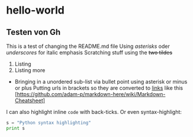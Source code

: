 # hello-world
## Testen von Gh
This is a test of changing the README.md file 
Using *asterisks* oder _underscores_ for italic emphasis
Scratching stuff using the ~~two tildes~~ 
1. Listing 
2. Listing more 
  * Bringing in a unordered sub-list via bullet point using asterisk or minus or plus
Putting urls in brackets so they are converted to [links](https://github.com/adam-p/markdown-here/wiki/Markdown-Cheatsheet) like this [https://github.com/adam-p/markdown-here/wiki/Markdown-Cheatsheet] 

I can also highlight inline `code` with back-ticks.
Or even syntax-highlight: 
```python
s = "Python syntax highlighting"
print s
```
